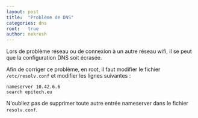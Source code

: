 ```yaml
---
layout: post
title:  "Problème de DNS"
categories: dns
root:   true
author: nekresh
---
```


Lors de problème réseau ou de connexion à un autre réseau wifi, il se peut que la configuration DNS soit écrasée.

Afin de corriger ce problème, en root, il faut modifier le fichier `/etc/resolv.conf` et modifier les lignes suivantes :

    nameserver 10.42.6.6
    search epitech.eu

N'oubliez pas de supprimer toute autre entrée nameserver dans le fichier `resolv.conf`.
